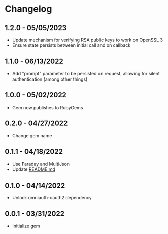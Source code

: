 Changelog
=========

## 1.2.0 - 05/05/2023
  * Update mechanism for verifying RSA public keys to work on OpenSSL 3
  * Ensure state persists between initial call and on callback

## 1.1.0 - 06/13/2022
  * Add "prompt" parameter to be persisted on request, allowing for silent authentication (among other things)

## 1.0.0 - 05/02/2022
  * Gem now publishes to RubyGems

## 0.2.0 - 04/27/2022
  * Change gem name

## 0.1.1 - 04/18/2022
  * Use Faraday and MultiJson
  * Update [README.md]("./README.md")

## 0.1.0 - 04/14/2022
  * Unlock omniauth-oauth2 dependency

## 0.0.1 - 03/31/2022
  * Initialize gem
